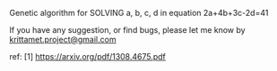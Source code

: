 Genetic algorithm for SOLVING a, b, c, d in equation 2a+4b+3c-2d=41

If you have any suggestion, or find bugs, please let me know by krittamet.project@gmail.com

ref:
[1] https://arxiv.org/pdf/1308.4675.pdf
